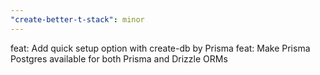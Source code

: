 ```yaml
---
"create-better-t-stack": minor
---
```


feat: Add quick setup option with create-db by Prisma
feat: Make Prisma Postgres available for both Prisma and Drizzle ORMs
